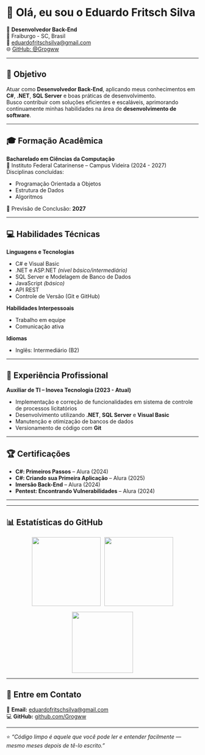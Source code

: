 # 👋 Olá, eu sou o Eduardo Fritsch Silva

🎯 **Desenvolvedor Back-End**  
📍 Fraiburgo - SC, Brasil  
📧 [eduardofritschsilva@gmail.com](mailto:eduardofritschsilva@gmail.com)  
🌐 [GitHub: @Grogww](https://github.com/Grogww)

---

## 🚀 Objetivo
Atuar como **Desenvolvedor Back-End**, aplicando meus conhecimentos em **C#**, **.NET**, **SQL Server** e boas práticas de desenvolvimento.  
Busco contribuir com soluções eficientes e escaláveis, aprimorando continuamente minhas habilidades na área de **desenvolvimento de software**.

---

## 🎓 Formação Acadêmica
**Bacharelado em Ciências da Computação**  
📍 Instituto Federal Catarinense – Campus Videira (2024 - 2027)  
Disciplinas concluídas:  
- Programação Orientada a Objetos  
- Estrutura de Dados  
- Algoritmos  

📅 Previsão de Conclusão: **2027**

---

## 💻 Habilidades Técnicas

**Linguagens e Tecnologias**  
- C# e Visual Basic  
- .NET e ASP.NET *(nível básico/intermediário)*  
- SQL Server e Modelagem de Banco de Dados  
- JavaScript *(básico)*  
- API REST  
- Controle de Versão (Git e GitHub)

**Habilidades Interpessoais**  
- Trabalho em equipe  
- Comunicação ativa  

**Idiomas**  
- Inglês: Intermediário (B2)

---

## 💼 Experiência Profissional

**Auxiliar de TI – Inovea Tecnologia (2023 - Atual)**  
- Implementação e correção de funcionalidades em sistema de controle de processos licitatórios  
- Desenvolvimento utilizando **.NET**, **SQL Server** e **Visual Basic**  
- Manutenção e otimização de bancos de dados  
- Versionamento de código com **Git**

---

## 🏆 Certificações

- **C#: Primeiros Passos** – Alura (2024)  
- **C#: Criando sua Primeira Aplicação** – Alura (2025)  
- **Imersão Back-End** – Alura (2024)  
- **Pentest: Encontrando Vulnerabilidades** – Alura (2024)

---
 <!--
## 📂 Projetos em Destaque

> *(Adicione aqui seus principais repositórios assim que estiverem públicos no GitHub)*  

| Projeto | Descrição | Tecnologias |
|----------|------------|-------------|
| [📦 Projeto 1](#) | Sistema de cadastro e gestão em .NET MVC | C#, .NET, SQL Server |

-->
---

## 📊 Estatísticas do GitHub

<div align="center">

  <!-- Linha com estatísticas e streak -->
  <div style="display: flex; justify-content: center; gap: 10px; flex-wrap: wrap; margin-bottom: 15px;">
    <img height="180em" src="https://github-readme-stats.vercel.app/api?username=grogww&theme=great-gatsby&show_icons=true&hide_border=true&count_private=true"/>
    <img height="180em" src="https://github-readme-streak-stats.herokuapp.com/?user=grogww&theme=great-gatsby&hide_border=true"/>
  </div>

  <!-- Linha com linguagens -->
  <div style="margin-top: 10px;">
    <img height="160em" src="https://github-readme-stats.vercel.app/api/top-langs/?username=grogww&theme=great-gatsby&show_icons=true&hide_border=true&layout=compact"/>
  </div>

</div>

---

## 💬 Entre em Contato
📧 **Email:** [eduardofritschsilva@gmail.com](mailto:eduardofritschsilva@gmail.com)  
💻 **GitHub:** [github.com/Grogww](https://github.com/Grogww)

---

⭐ *“Código limpo é aquele que você pode ler e entender facilmente — mesmo meses depois de tê-lo escrito.”*
